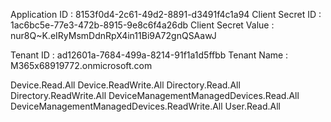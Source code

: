 
Application ID      : 8153f0d4-2c61-49d2-8891-d3491f4c1a94
Client Secret ID    : 1ac6bc5e-77e3-472b-8915-9e8c6f4a26db
Client Secret Value : nur8Q~K.eIRyMsmDdnRpX4in11Bi9A72gnQSAawJ

Tenant ID           : ad12601a-7684-499a-8214-91f1a1d5ffbb
Tenant Name         : M365x68919772.onmicrosoft.com



Device.Read.All
Device.ReadWrite.All
Directory.Read.All
Directory.ReadWrite.All
DeviceManagementManagedDevices.Read.All
DeviceManagementManagedDevices.ReadWrite.All
User.Read.All